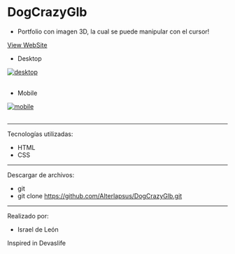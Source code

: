 # DogCrazyGlb

- Portfolio con imagen 3D, la cual se puede manipular con el cursor!

<a href="https://sitedogi.netlify.app/index.html">View WebSite</a> 

- Desktop

<a href="https://postimg.cc/sQYp4T1b" target="_blank"><img src="https://i.postimg.cc/gJ5Nd5pc/desktop.png" alt="desktop"/></a><br/><br/>

- Mobile

<a href="https://postimages.org/" target="_blank"><img src="https://i.postimg.cc/d3yn0BQ2/mobile.png" alt="mobile"/></a><br/><br/>

---

Tecnologías utilizadas:

- HTML 
- CSS

---

Descargar de archivos: 

- git 
- git clone https://github.com/Alterlapsus/DogCrazyGlb.git

---

Realizado por: 

- Israel de León  

Inspired in Devaslife

